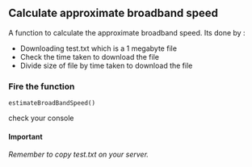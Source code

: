 ## Calculate approximate broadband speed

A function to calculate the approximate broadband speed. Its done by :
- Downloading test.txt which is a 1 megabyte file
- Check the time taken to download the file
- Divide size of file by time taken to download the file

### Fire the function
    estimateBroadBandSpeed()

check your console

#### Important
*Remember to copy test.txt on your server.*
